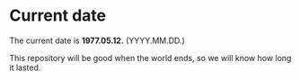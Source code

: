 # Current date

The current date is **1977.05.12.** (YYYY.MM.DD.)

This repository will be good when the world ends, so we will know how long it lasted.